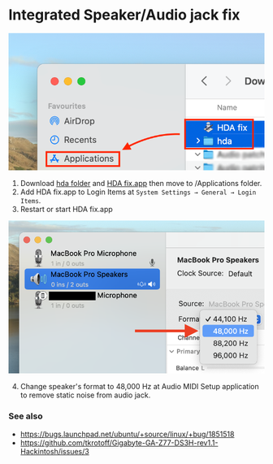 # Integrated Speaker/Audio jack fix
![pic1](./1_en.png)

1. Download [hda folder](https://download-directory.github.io/?url=https://github.com/rainbowicenow/Galaxy-Book-Ion-Hackintosh/tree/master/Audio%20patch/hda) and [HDA fix.app](https://download-directory.github.io/?url=https://github.com/rainbowicenow/Galaxy-Book-Ion-Hackintosh/tree/master/Audio%20patch/HDA%20fix.app) then move to /Applications folder.
2. Add HDA fix.app to Login Items at `System Settings → General → Login Items`.
3. Restart or start HDA fix.app

![pic2](./2_en.png)

4. Change speaker's format to 48,000 Hz at Audio MIDI Setup application to remove static noise from audio jack.

### See also
* https://bugs.launchpad.net/ubuntu/+source/linux/+bug/1851518
* https://github.com/tkrotoff/Gigabyte-GA-Z77-DS3H-rev1.1-Hackintosh/issues/3
